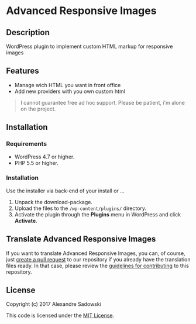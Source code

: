 # Advanced Responsive Images

## Description

WordPress plugin to implement custom HTML markup for responsive images

## Features

- Manage wich HTML you want in front office
- Add new providers with you own custom html

> I cannot guarantee free ad hoc support. Please be patient, i'm alone on the project.

## Installation

### Requirements

* WordPress 4.7 or higher.
* PHP 5.5 or higher.

### Installation

Use the installer via back-end of your install or ...

1. Unpack the download-package.
2. Upload the files to the `/wp-content/plugins/` directory.
3. Activate the plugin through the **Plugins** menu in WordPress and click **Activate**.


## Translate Advanced Responsive Images

If you want to translate Advanced Responsive Images, you can, of course,
just [create a pull request](https://github.com/asadowski10/advanced-responsive-images/compare) to our repository if you already
have the translation files ready. In that case, please review the [guidelines for contributing](.github/CONTRIBUTING.md)
to this repository.

## License

Copyright (c) 2017 Alexandre Sadowski

This code is licensed under the [MIT License](LICENSE).